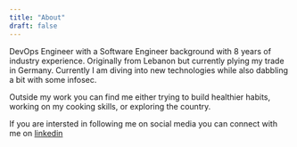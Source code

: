 ```yaml
---
title: "About"
draft: false
---
```


DevOps Engineer with a Software Engineer background with 8 years of industry experience. Originally from Lebanon but currently plying my trade in Germany. Currently I am diving into new technologies while also dabbling a bit with some infosec.

Outside my work you can find me either trying to build healthier habits, working on my cooking skills, or exploring the country.

If you are intersted in following me on social media you can connect with me on [linkedin](https://www.linkedin.com/in/ebourgess/)

